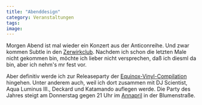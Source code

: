 ```yaml
---
title: "Abenddesign"
category: Veranstaltungen
tags: 
image: 
---
```


Morgen Abend ist mal wieder ein Konzert aus der Anticonreihe. Und zwar kommen Subtle in den [Zerwirkclub](http://www.zerwirk.de). Nachdem ich schon die letzten Male nicht gekommen bin, möchte ich lieber nicht versprechen, daß ich diesml da bin, aber ich nehm's mr fest vor.  

  

Aber definitiv werde ich zur Releaseparty der [Equinox-Vinyl-Compilation](http://www.e-q-x.net) hingehen. Unter anderem auch, weil ich dort zusammen mit DJ Scientist, Aqua Luminus III., Deckard und Katamando auflegen werde. Die Party des Jahres steigt am Donnerstag gegen 21 Uhr im [Annapril](http://www.annapril.de/) in der Blumenstraße.